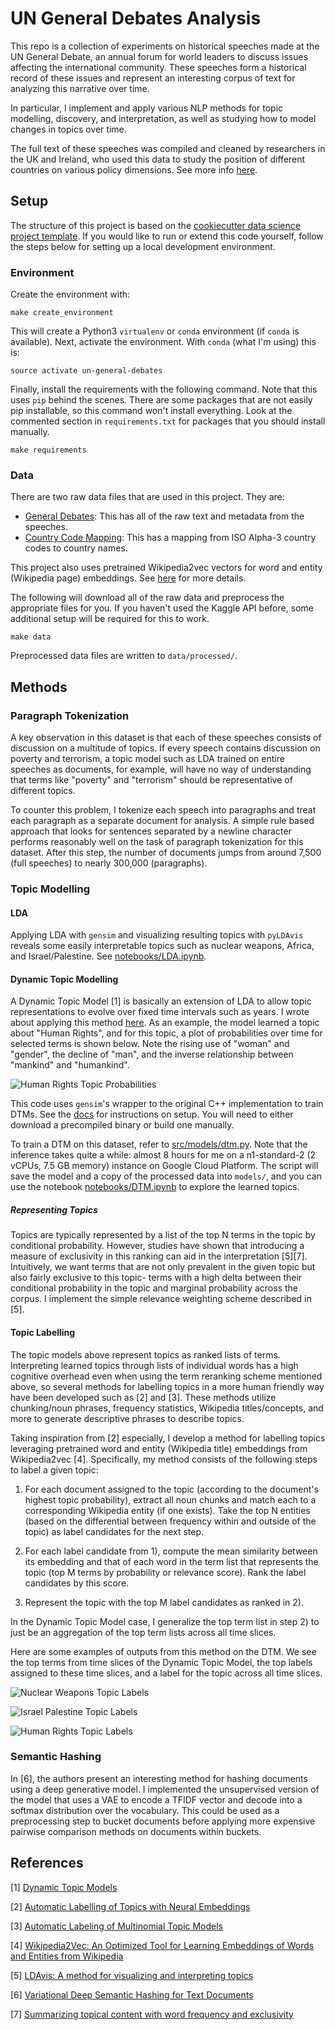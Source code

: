 UN General Debates Analysis
===========================

This repo is a collection of experiments on historical speeches made at the UN General Debate, an annual forum for world leaders to discuss issues affecting the international community. These speeches form a historical record of these issues and represent an interesting corpus of text for analyzing this narrative over time.

In particular, I implement and apply various NLP methods for topic modelling, discovery, and interpretation, as well as studying how to model changes in topics over time.

The full text of these speeches was compiled and cleaned by researchers in the UK and Ireland, who used this data to study the position of different countries on various policy dimensions. See more info [here](https://arxiv.org/pdf/1707.02774.pdf).

## Setup

The structure of this project is based on the <a target="_blank" href="https://drivendata.github.io/cookiecutter-data-science/">cookiecutter data science project template</a>. If you would like to run or extend this code yourself, follow the steps below for setting up a local development environment.

### Environment

Create the environment with:

```
make create_environment
```

This will create a Python3 `virtualenv` or `conda` environment (if `conda` is available). Next, activate the environment. With `conda` (what I'm using) this is:

```
source activate un-general-debates
```

Finally, install the requirements with the following command. Note that this uses `pip` behind the scenes. There are some packages that are not easily pip installable, so this command won't install everything. Look at the commented section in `requirements.txt` for packages that you should install manually.
```
make requirements
```

### Data

There are two raw data files that are used in this project. They are:
* [General Debates](https://www.kaggle.com/unitednations/un-general-debates): This has all of the raw text and metadata from the speeches.
* [Country Code Mapping](https://www.kaggle.com/juanumusic/countries-iso-codes): This has a mapping from ISO Alpha-3 country codes to country names.

This project also uses pretrained Wikipedia2vec vectors for word and entity (Wikipedia page) embeddings. See [here](https://wikipedia2vec.github.io/wikipedia2vec/) for more details.

The following will download all of the raw data and preprocess the appropriate files for you. If you haven't used the Kaggle API before, some additional setup will be required for this to work.

```
make data
```

Preprocessed data files are written to `data/processed/`.

## Methods

### Paragraph Tokenization

A key observation in this dataset is that each of these speeches consists of discussion on a multitude of topics. If every speech contains discussion on poverty and terrorism, a topic model such as LDA trained on entire speeches as documents, for example, will have no way of understanding that terms like "poverty" and "terrorism" should be representative of different topics.

To counter this problem, I tokenize each speech into paragraphs and treat each paragraph as a separate document for analysis. A simple rule based approach that looks for sentences separated by a newline character performs reasonably well on the task of paragraph tokenization for this dataset. After this step, the number of documents jumps from around 7,500 (full speeches) to nearly 300,000 (paragraphs).

### Topic Modelling

#### LDA

Applying LDA with `gensim` and visualizing resulting topics with `pyLDAvis` reveals some easily interpretable topics such as nuclear weapons, Africa, and Israel/Palestine. See [notebooks/LDA.ipynb](notebooks/LDA.ipynb).

#### Dynamic Topic Modelling

A Dynamic Topic Model [1] is basically an extension of LDA to allow topic representations to evolve over fixed time intervals such as years. I wrote about applying this method [here](https://towardsdatascience.com/exploring-the-un-general-debates-with-dynamic-topic-models-72dc0e307696). As an example, the model learned a topic about "Human Rights", and for this topic, a plot of probabilities over time for selected terms is shown below. Note the rising use of "woman" and "gender", the decline of "man", and the inverse relationship between "mankind" and "humankind".

![Human Rights Topic Probabilities](reports/figures/humanrights.png)

This code uses `gensim`'s wrapper to the original C++ implementation to train DTMs. See the [docs](https://radimrehurek.com/gensim/models/wrappers/dtmmodel.html) for instructions on setup. You will need to either download a precompiled binary or build one manually.

To train a DTM on this dataset, refer to [src/models/dtm.py](src/models/dtm.py). Note that the inference takes quite a while: almost 8 hours for me on a n1-standard-2 (2 vCPUs, 7.5 GB memory) instance on Google Cloud Platform. The script will save the model and a copy of the processed data into `models/`, and you can use the notebook [notebooks/DTM.ipynb](notebooks/DTM.ipynb) to explore the learned topics.

##### Representing Topics

Topics are typically represented by a list of the top N terms in the topic by conditional probability. However, studies have shown that introducing a measure of exclusivity in this ranking can aid in the interpretation [5][7]. Intuitively, we want terms that are not only prevalent in the given topic but also fairly exclusive to this topic- terms with a high delta between their conditional probability in the topic and marginal probability across the corpus. I implement the simple relevance weighting scheme described in [5].

#### Topic Labelling

The topic models above represent topics as ranked lists of terms. Interpreting learned topics through lists of individual words has a high cognitive overhead even when using the term reranking scheme mentioned above, so several methods for labelling topics in a more human friendly way have been developed such as [2] and [3]. These methods utilize chunking/noun phrases, frequency statistics, Wikipedia titles/concepts, and more to generate descriptive phrases to describe topics.

Taking inspiration from [2] especially, I develop a method for labelling topics leveraging pretrained word and entity (Wikipedia title) embeddings from Wikipedia2vec [4]. Specifically, my method consists of the following steps to label a given topic:

1) For each document assigned to the topic (according to the document's highest topic probability), extract all noun chunks and match each to a corresponding Wikipedia entity (if one exists). Take the top N entities (based on the differential between frequency within and outside of the topic) as label candidates for the next step.

2) For each label candidate from 1), compute the mean similarity between its embedding and that of each word in the term list that represents the topic (top M terms by probability or relevance score). Rank the label candidates by this score.

3) Represent the topic with the top M label candidates as ranked in 2).

In the Dynamic Topic Model case, I generalize the top term list in step 2) to just be an aggregation of the top term lists across all time slices.

Here are some examples of outputs from this method on the DTM. We see the top terms from time slices of the Dynamic Topic Model, the top labels assigned to these time slices, and a label for the topic across all time slices.

![Nuclear Weapons Topic Labels](reports/figures/NuclearWeapons.png)

![Israel Palestine Topic Labels](reports/figures/IsraelPalestine.png)

![Human Rights Topic Labels](reports/figures/HumanRights.png)

### Semantic Hashing

In [6], the authors present an interesting method for hashing documents using a deep generative model. I implemented the unsupervised version of the model that uses a VAE to encode a TFIDF vector and decode into a softmax distribution over the vocabulary. This could be used as a preprocessing step to bucket documents before applying more expensive pairwise comparison methods on documents within buckets.

## References

[1] [Dynamic Topic Models](https://mimno.infosci.cornell.edu/info6150/readings/dynamic_topic_models.pdf)

[2] [Automatic Labelling of Topics with Neural Embeddings](http://www.aclweb.org/anthology/C16-1091)

[3] [Automatic Labeling of Multinomial Topic Models](http://sifaka.cs.uiuc.edu/czhai/pub/kdd07-label.pdf)

[4] [Wikipedia2Vec: An Optimized Tool for Learning Embeddings of Words and Entities from Wikipedia](https://arxiv.org/pdf/1812.06280.pdf)

[5] [LDAvis: A method for visualizing and interpreting topics](https://nlp.stanford.edu/events/illvi2014/papers/sievert-illvi2014.pdf)

[6] [Variational Deep Semantic Hashing for Text Documents](https://arxiv.org/pdf/1708.03436.pdf)

[7] [Summarizing topical content with word frequency and exclusivity](https://icml.cc/2012/papers/113.pdf)